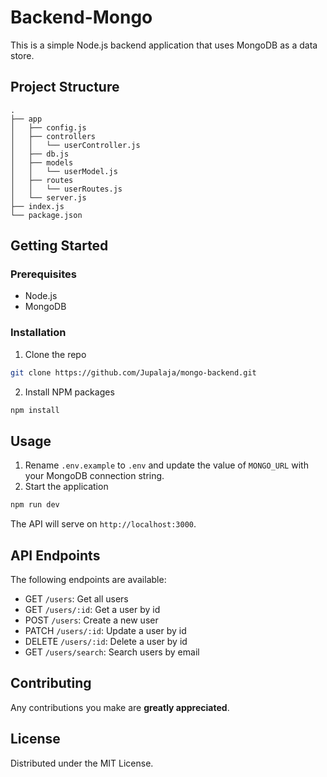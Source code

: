 # Backend-Mongo

This is a simple Node.js backend application that uses MongoDB as a data store.

## Project Structure

    .
    ├── app
    │   ├── config.js
    │   ├── controllers
    │   │   └── userController.js
    │   ├── db.js
    │   ├── models
    │   │   └── userModel.js
    │   ├── routes
    │   │   └── userRoutes.js
    │   └── server.js
    ├── index.js
    └── package.json

## Getting Started

### Prerequisites

- Node.js
- MongoDB

### Installation

1. Clone the repo

```sh
git clone https://github.com/Jupalaja/mongo-backend.git
```

2. Install NPM packages

```sh
npm install
```

## Usage

1. Rename `.env.example` to `.env` and update the value of `MONGO_URL` with your MongoDB connection string.
2. Start the application

```sh
npm run dev
```

The API will serve on `http://localhost:3000`.

## API Endpoints

The following endpoints are available:

- GET `/users`: Get all users
- GET `/users/:id`: Get a user by id
- POST `/users`: Create a new user
- PATCH `/users/:id`: Update a user by id
- DELETE `/users/:id`: Delete a user by id
- GET `/users/search`: Search users by email

## Contributing

Any contributions you make are **greatly appreciated**.

## License

Distributed under the MIT License.
